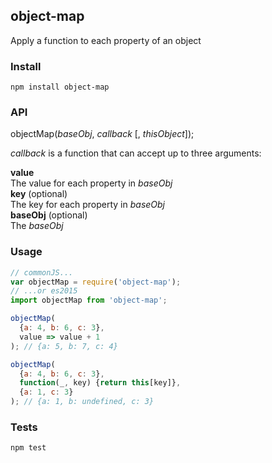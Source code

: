 ## object-map

Apply a function to each property of an object

### Install

```
npm install object-map
```

### API

objectMap(_baseObj_, _callback_ [, _thisObject_]);

_callback_ is a function that can accept up to three arguments:

**value**  
The value for each property in _baseObj_  
**key** (optional)  
The key for each property in _baseObj_  
**baseObj** (optional)  
The _baseObj_  

### Usage

```js
// commonJS...
var objectMap = require('object-map');
// ...or es2015
import objectMap from 'object-map';

objectMap(
  {a: 4, b: 6, c: 3},
  value => value + 1
); // {a: 5, b: 7, c: 4}

objectMap(
  {a: 4, b: 6, c: 3},
  function(_, key) {return this[key]},
  {a: 1, c: 3}
); // {a: 1, b: undefined, c: 3}
```

### Tests

```
npm test
```
